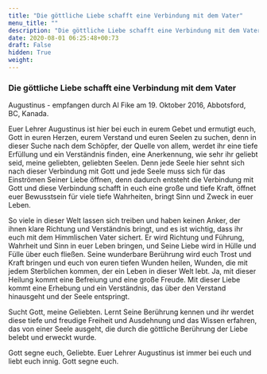 ```yaml
---
title: "Die göttliche Liebe schafft eine Verbindung mit dem Vater"
menu_title: ""
description: "Die göttliche Liebe schafft eine Verbindung mit dem Vater"
date: 2020-08-01 06:25:48+00:73
draft: False
hidden: True
weight:
---
```

### Die göttliche Liebe schafft eine Verbindung mit dem Vater

Augustinus - empfangen durch Al Fike am 19. Oktober 2016, Abbotsford, BC, Kanada.

Euer Lehrer Augustinus ist hier bei euch in eurem Gebet und ermutigt euch, Gott in euren Herzen, eurem Verstand und euren Seelen zu suchen, denn in dieser Suche nach dem Schöpfer, der Quelle von allem, werdet ihr eine tiefe Erfüllung und ein Verständnis finden, eine Anerkennung, wie sehr ihr geliebt seid, meine geliebten, geliebten Seelen. Denn jede Seele hier sehnt sich nach dieser Verbindung mit Gott und jede Seele muss sich für das Einströmen Seiner Liebe öffnen, denn dadurch entsteht die Verbindung mit Gott und diese Verbindung schafft in euch eine große und tiefe Kraft, öffnet euer Bewusstsein für viele tiefe Wahrheiten, bringt Sinn und Zweck in euer Leben.

So viele in dieser Welt lassen sich treiben und haben keinen Anker, der ihnen klare Richtung und Verständnis bringt, und es ist wichtig, dass ihr euch mit dem Himmlischen Vater sichert. Er wird Richtung und Führung, Wahrheit und Sinn in euer Leben bringen, und Seine Liebe wird in Hülle und Fülle über euch fließen. Seine wunderbare Berührung wird euch Trost und Kraft bringen und euch von euren tiefen Wunden heilen, Wunden, die mit jedem Sterblichen kommen, der ein Leben in dieser Welt lebt. Ja, mit dieser Heilung kommt eine Befreiung und eine große Freude. Mit dieser Liebe kommt eine Erhebung und ein Verständnis, das über den Verstand hinausgeht und der Seele entspringt.

Sucht Gott, meine Geliebten. Lernt Seine Berührung kennen und ihr werdet diese tiefe und freudige Freiheit und Ausdehnung und das Wissen erfahren, das von einer Seele ausgeht, die durch die göttliche Berührung der Liebe belebt und erweckt wurde.

Gott segne euch, Geliebte. Euer Lehrer Augustinus ist immer bei euch und liebt euch innig. Gott segne euch.
